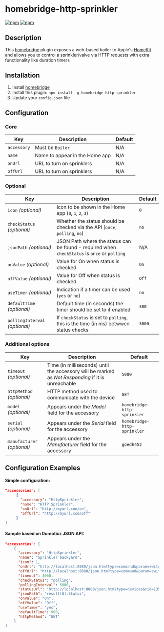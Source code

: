 # homebridge-http-sprinkler

[![npm](https://img.shields.io/npm/v/homebridge-http-sprinkler.svg)](https://www.npmjs.com/package/homebridge-http-sprinkler) [![npm](https://img.shields.io/npm/dt/homebridge-http-sprinkler.svg)](https://www.npmjs.com/package/homebridge-http-sprinkler)

## Description

This [homebridge](https://github.com/nfarina/homebridge) plugin exposes a web-based boiler to Apple's [HomeKit](http://www.apple.com/ios/home/) and allows you to control a sprinkler/valve via HTTP requests with extra functionality like duration timers

## Installation

1. Install [homebridge](https://github.com/nfarina/homebridge#installation-details)
2. Install this plugin: `npm install -g homebridge-http-sprinkler`
3. Update your `config.json` file

## Configuration

### Core
| Key | Description | Default |
| --- | --- | --- |
| `accessory` | Must be `Boiler` | N/A |
| `name` | Name to appear in the Home app | N/A |
| `onUrl` | URL to turn on sprinklers | N/A |
| `offUrl` | URL to turn on sprinklers | N/A |

### Optional
| Key | Description | Default |
| --- | --- | --- |
| `icon` _(optional)_ | Icon to be shown in the Home app (`0`, `1`, `2`, `3`) | `0` |
| `checkStatus` _(optional)_ | Whether the status should be checked via the API (`once`, `polling`, `no`) | `no` |
| `jsonPath` _(optional)_ | JSON Path where the status can be found - required when `checkStatus` is `once` or `polling` | N/A |
| `onValue` _(optional)_ | Value for On when status is checked | `On` |
| `offValue` _(optional)_ | Value for Off when status is checked | `Off` |
| `useTimer` _(optional)_ | Indication if a timer can be used (`yes` or `no`) | `no` |
| `defaultTime` _(optional)_ | Default time (in seconds) the timer should be set to if enabled | `300` |
| `pollingInterval` _(optional)_ | If `checkStatus` is set to `polling`, this is the time (in ms) betwwen status checks| `3000` |

### Additional options

| Key | Description | Default |
| --- | --- | --- |
| `timeout` _(optional)_ | Time (in milliseconds) until the accessory will be marked as _Not Responding_ if it is unreachable | `5000` |
| `httpMethod` _(optional)_ | HTTP method used to communicate with the device | `GET` |
| `model` _(optional)_ | Appears under the _Model_ field for the accessory | `homebridge-http-sprinkler` |
| `serial` _(optional)_ | Appears under the _Serial_ field for the accessory | `homebridge-http-sprinkler` |
| `manufacturer` _(optional)_ | Appears under the _Manufacturer_ field for the accessory | `goedh452` |

## Configuration Examples

#### Simple configuration:

```json
"accessories": [
     {
       "accessory": "HttpSprinkler",
       "name": "HTTP Sprinkler",
       "onUrl": "http://myurl.com/on",
       "offUrl": "http://myurl.com/off"
     }
]
```

#### Sample based on Domoticz JSON API:

 ```json
"accessories": [ 
     {
       "accessory": "HttpSprinkler",
       "name": "Sprinkler backyard",
       "icon": 1,
       "onUrl": "http://localhost:8080/json.htm?type=command&param=switchlight&idx=135&switchcmd=On",
       "offUrl": "http://localhost:8080/json.htm?type=command&param=switchlight&idx=135&switchcmd=Off",
       "timeout": 3000,
       "checkStatus": "polling",
       "pollingInterval": 5000,
       "statusUrl": "http://localhost:8080/json.htm?type=devices&rid=135",
       "jsonPath": "result[0].Status",
       "onValue": "On",
       "offValue": "Off",
       "useTimer": "yes",
       "defaultTime": 900,
       "httpMethod": "GET"
     }
]
```    
